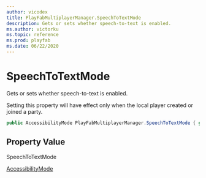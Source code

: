 ```yaml
---
author: vicodex
title: PlayFabMultiplayerManager.SpeechToTextMode
description: Gets or sets whether speech-to-text is enabled.
ms.author: victorku
ms.topic: reference
ms.prod: playfab
ms.date: 06/22/2020
---
```


# SpeechToTextMode

Gets or sets whether speech-to-text is enabled.

Setting this property will have effect only when the local player created or joined a party.

```csharp
public AccessibilityMode PlayFabMultiplayerManager.SpeechToTextMode { get; set; }
```

## Property Value

SpeechToTextMode

[AccessibilityMode](../../../enums/partyunityaccessibilitymode.md)
